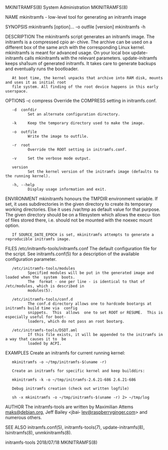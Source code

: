 MKINITRAMFS(8)                           System Administration                          MKINITRAMFS(8)

NAME
       mkinitramfs - low-level tool for generating an initramfs image

SYNOPSIS
       mkinitramfs [option]...  -o outfile [version]
       mkinitramfs -h

DESCRIPTION
       The  mkinitramfs  script  generates an initramfs image.  The initramfs is a compressed cpio ar‐
       chive. The archive can be used on a different box of the same arch with the corresponding Linux
       kernel.   mkinitramfs  is  meant  for  advanced usage. On your local box update-initramfs calls
       mkinitramfs  with  the  relevant  parameters.   update-initramfs  keeps  sha1sum  of  generated
       initramfs. It takes care to generate backups and eventually runs the bootloader.

       At boot time, the kernel unpacks that archive into RAM disk, mounts and uses it as initial root
       file system. All finding of the root device happens in this early userspace.

OPTIONS
       -c  compress
              Override the COMPRESS setting in initramfs.conf.

       -d  confdir
              Set an alternate configuration directory.

       -k     Keep the temporary directory used to make the image.

       -o  outfile
              Write the image to outfile.

       -r  root
              Override the ROOT setting in initramfs.conf.

       -v     Set the verbose mode output.

       version
              Set the kernel version of the initramfs image (defaults to the running kernel).

       -h, --help
              Display usage information and exit.

ENVIRONMENT
       mkinitramfs honours the TMPDIR environment variable. If set,  it  uses  subdirectories  in  the
       given  directory  to create its temporary working directories. Else it uses /var/tmp as default
       value for that purpose. The given directory should be on a filesystem which allows  the  execu‐
       tion of files stored there, i.e.  should not be mounted with the noexec mount option.

       If SOURCE_DATE_EPOCH is set, mkinitramfs attempts to generate a reproducible initramfs image.

FILES
       /etc/initramfs-tools/initramfs.conf
              The  default  configuration file for the script. See initramfs.conf(5) for a description
              of the available configuration parameter.

       /etc/initramfs-tools/modules
              Specified modules will be put in the generated image and loaded when the  system  boots.
              The  format - one per line - is identical to that of /etc/modules, which is described in
              modules(5).

       /etc/initramfs-tools/conf.d
              The conf.d directory allows one to hardcode bootargs at initramfs build time via  config
              snippets.  This  allows  one to set ROOT or RESUME.  This is especially useful for boot‐
              loaders, which do not pass an root bootarg.

       /etc/initramfs-tools/DSDT.aml
              If this file exists, it will be appended to the initramfs in a way that causes it to  be
              loaded by ACPI.

EXAMPLES
       Create an initramfs for current running kernel:

       mkinitramfs -o ~/tmp/initramfs-$(uname -r)

       Create an initramfs for specific kernel and keep builddirs:

       mkinitramfs -k -o ~/tmp/initramfs-2.6.21-686 2.6.21-686

       Debug initramfs creation (check out written logfile)

       sh -x mkinitramfs -o ~/tmp/initramfs-$(uname -r) 2> ~/tmp/log

AUTHOR
       The  initramfs-tools  are  written  by  Maximilian Attems <maks@debian.org>, Jeff Bailey <jbai‐
       ley@raspberryginger.com> and numerous others.

SEE ALSO
        initramfs.conf(5), initramfs-tools(7), update-initramfs(8), lsinitramfs(8), unmkinitramfs(8).

initramfs-tools                               2018/07/18                                MKINITRAMFS(8)
